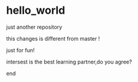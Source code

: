 # hello_world
just another repository

this changes is different from master !

just for fun!

intersest is the best learning partner,do you agree?

end

